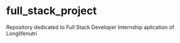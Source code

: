 # full_stack_project
Repository dedicated to Full Stack Developer Internship aplication of Longlifenutri
